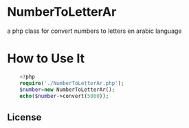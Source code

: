 # NumberToLetterAr
a php class for convert numbers to letters en arabic language

# How to Use It
```php
    <?php
    require('./NumberToLetterAr.php');
    $number=new NumberToLetterAr();
    echo($number->convert(5000));
```

## License

